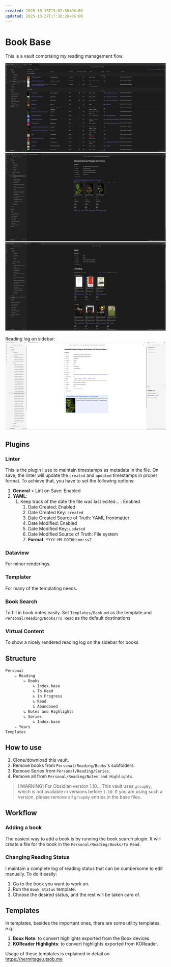 ```yaml
---
created: 2025-10-15T19:07:38+06:00
updated: 2025-10-27T17:30:28+06:00
---
```

# Book Base

This is a vault comprising my reading management flow.

![](./main.png)
![](./series.png)
![](./year.png)

Reading log on sidebar:
![](./reading-log.png)
## Plugins
### Linter
This is the plugin I use to maintain timestamps as metadata in the file. On save, the linter will update the `created` and `updated` timestamps in proper format. To achieve that, you have to set the following options:

1. **General** > Lint on Save: Enabled
2. **YAML**:
	1. Keep track of the date the file was last edited... : Enabled
		1. Date Created: Enabled
		2. Date Created Key: `created`
		3. Date Created Source of Truth: YAML frontmatter
		4. Date Modified: Enabled
		5. Date Modified Key: `updated`
		6. Date Modified Source of Truth: File system
		7. **Format**: `YYYY-MM-DDTHH:mm:ssZ`

### Dataview
For minor renderings.

### Templater
For many of the templating needs.

### Book Search
To fill in book notes easily. Set `Templates/Book.md` as the template and `Personal/Reading/Books/To Read` as the default destinations

### Virtual Content
To show a nicely rendered reading log on the sidebar for books
## Structure

```
Personal
    ↳ Reading
        ↳ Books
            ↳ Index.base
            ↳ To Read
            ↳ In Progress
            ↳ Read
            ↳ Abandoned
        ↳ Notes and Highlights
        ↳ Series
            ↳ Index.base
    ↳ Years
Templates
```

## How to use
1. Clone/download this vault.
2. Remove books from `Personal/Reading/Books`'s subfolders.
3. Remove Series from `Personal/Reading/Series`.
4. Remove all from `Personal/Reading/Notes and Highlights`.


> [!WARNING] For Obsidian version 1.10...
> This vault uses `groupBy`, which is not available in versions before `1.10`. If you are using such a version, please remove all `groupBy` entries in the base files.


## Workflow
### Adding a book
The easiest way to add a book is by running the book search plugin. It will create a file for the book in the `Personal/Reading/Books/To Read`.

### Changing Reading Status
I maintain a complete log of reading status that can be cumbersome to edit manually. To do it easily:
1. Go to the book you want to work on.
2. Run the `Book Status` template.
3. Choose the desired status, and the rest will be taken care of.

## Templates
In templates, besides the important ones, there are some utility templates. e.g.:
1. **Boox Note**: to convert highlights exported from the Boox devices.
2. **KOReader Highlights**: to convert highlights exported from KOReader.

Usage of these templates is explained in detail on https://hermitage.utsob.me